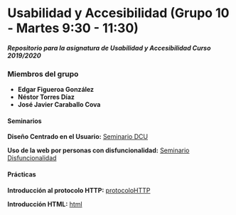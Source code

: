 # Usabilidad y Accesibilidad (Grupo 10 - Martes 9:30 - 11:30)

***Repositorio para la asignatura de Usabilidad y Accesibilidad Curso 2019/2020***
### Miembros del grupo 
* **Edgar Figueroa González**
* **Néstor Torres Díaz**
* **José Javier Caraballo Cova**

#### Seminarios

**Diseño Centrado en el Usuario:** [Seminario DCU](https://github.com/JoseCova/UsabilidadyAccesibilidad/tree/master/seminario-dcu)

**Uso de la web por personas con disfuncionalidad:** [Seminario Disfuncionalidad](https://github.com/JoseCova/UsabilidadyAccesibilidad/tree/master/seminario-disfuncionalidad)

#### Prácticas

**Introducción al protocolo HTTP:** [protocoloHTTP](https://github.com/JoseCova/UsabilidadyAccesibilidad/tree/master/practica_http)

**Introducción HTML:** [html](https://github.com/JoseCova/UsabilidadyAccesibilidad/tree/master/practica-introduccion_html)

